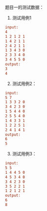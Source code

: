题目一的测试数据：

1. 测试用例1
```ini
input:
4
1 2 1 2 1
1 4 2 1 1 
2 4 2 1 1
1 3 4 3 0
2 3 3 4 0
3 4 5 5 0
output:
3
4
```

   

2. 测试用例2：
```ini
input:
5 7
1 3 3 2 0
3 4 2 3 0
1 5 4 4 0
2 5 5 4 0
1 4 3 3 1
1 2 2 5 1
2 4 1 4 1
output:
6
5
```

3. 测试用例3：
```ini
input:
5 5
1 4 4 5 0
4 5 3 4 0
3 4 2 3 0
3 5 2 2 1
1 2 1 2 1
output:
6
8
```






